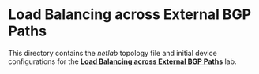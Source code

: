 # Load Balancing across External BGP Paths

This directory contains the *netlab* topology file and initial device configurations for the **[Load Balancing across External BGP Paths](../../docs/lb/1-ebgp.md)** lab.

